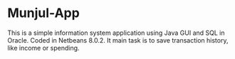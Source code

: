 # Munjul-App
This is a simple information system application using Java GUI and SQL in Oracle. Coded in Netbeans 8.0.2. It main task is to save transaction history, like income or spending.
